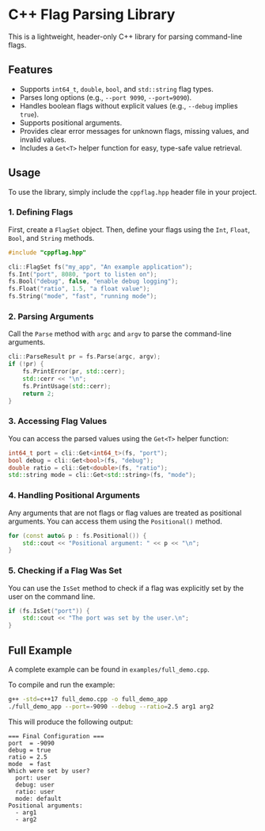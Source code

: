 # C++ Flag Parsing Library

This is a lightweight, header-only C++ library for parsing command-line flags.

## Features

- Supports `int64_t`, `double`, `bool`, and `std::string` flag types.
- Parses long options (e.g., `--port 9090`, `--port=9090`).
- Handles boolean flags without explicit values (e.g., `--debug` implies `true`).
- Supports positional arguments.
- Provides clear error messages for unknown flags, missing values, and invalid values.
- Includes a `Get<T>` helper function for easy, type-safe value retrieval.

## Usage

To use the library, simply include the `cppflag.hpp` header file in your project.

### 1. Defining Flags

First, create a `FlagSet` object. Then, define your flags using the `Int`, `Float`, `Bool`, and `String` methods.

```cpp
#include "cppflag.hpp"

cli::FlagSet fs("my_app", "An example application");
fs.Int("port", 8080, "port to listen on");
fs.Bool("debug", false, "enable debug logging");
fs.Float("ratio", 1.5, "a float value");
fs.String("mode", "fast", "running mode");
```

### 2. Parsing Arguments

Call the `Parse` method with `argc` and `argv` to parse the command-line arguments.

```cpp
cli::ParseResult pr = fs.Parse(argc, argv);
if (!pr) {
    fs.PrintError(pr, std::cerr);
    std::cerr << "\n";
    fs.PrintUsage(std::cerr);
    return 2;
}
```

### 3. Accessing Flag Values

You can access the parsed values using the `Get<T>` helper function:

```cpp
int64_t port = cli::Get<int64_t>(fs, "port");
bool debug = cli::Get<bool>(fs, "debug");
double ratio = cli::Get<double>(fs, "ratio");
std::string mode = cli::Get<std::string>(fs, "mode");
```

### 4. Handling Positional Arguments

Any arguments that are not flags or flag values are treated as positional arguments. You can access them using the `Positional()` method.

```cpp
for (const auto& p : fs.Positional()) {
    std::cout << "Positional argument: " << p << "\n";
}
```

### 5. Checking if a Flag Was Set

You can use the `IsSet` method to check if a flag was explicitly set by the user on the command line.

```cpp
if (fs.IsSet("port")) {
    std::cout << "The port was set by the user.\n";
}
```

## Full Example

A complete example can be found in `examples/full_demo.cpp`.

To compile and run the example:

```bash
g++ -std=c++17 full_demo.cpp -o full_demo_app
./full_demo_app --port=-9090 --debug --ratio=2.5 arg1 arg2
```

This will produce the following output:

```
=== Final Configuration ===
port  = -9090
debug = true
ratio = 2.5
mode  = fast
Which were set by user?
  port: user
  debug: user
  ratio: user
  mode: default
Positional arguments:
  - arg1
  - arg2
```